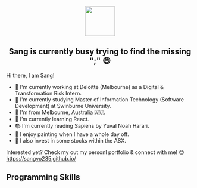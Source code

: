 <div align="center">
   <img width="80" src="https://user-images.githubusercontent.com/97276811/203482491-cc80066b-6782-428f-b4bf-eb06acaa3f12.gif"/>
   <h2> Sang is currently busy trying to find the missing ";" 😄 </h2>
</div>

Hi there, I am Sang! 
- 💼 I'm currently working at Deloitte (Melbourne) as a Digital & Transformation Risk Intern. </li>
- 🏫 I'm currently studying Master of Information Technology (Software Development) at Swinburne University.
- 🏡 I'm from Melbourne, Australia 🇦🇺. 
- 🌱 I’m currently learning React.
- 📚 I'm currently reading Sapiens by Yuval Noah Harari. 
- 🎨 I enjoy painting when I have a whole day off. 
- 🚀 I also invest in some stocks within the ASX.

Interested yet? Check my out my personl portfolio & connect with me! 😊
https://sangvo235.github.io/

## Programming Skills
